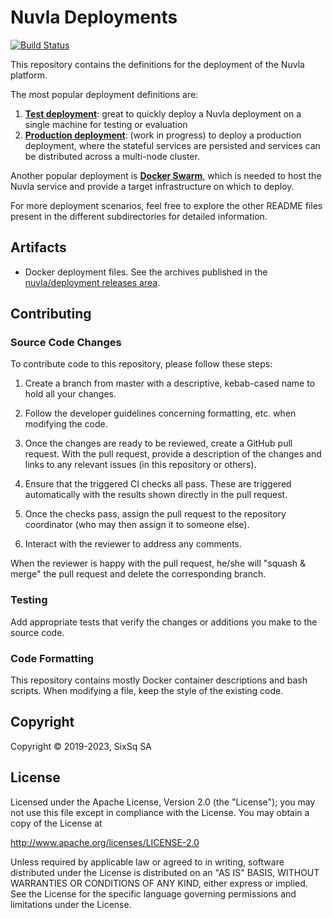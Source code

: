 # Nuvla Deployments

[![Build Status](https://github.com/nuvla/deployment/actions/workflows/main.yml/badge.svg?branch=master)](https://github.com/nuvla/deployment/actions/workflows/main.yml)

This repository contains the definitions for the deployment of the Nuvla platform.

The most popular deployment definitions are:
 1. [**Test deployment**](https://github.com/nuvla/deployment/tree/master/test): great to quickly deploy a Nuvla deployment on a single machine for testing or evaluation
 2. [**Production deployment**](https://github.com/nuvla/deployment/tree/master/prod): (work in progress) to deploy a production deployment, where the stateful services are
    persisted and services can be distributed across a multi-node cluster.

Another popular deployment is [**Docker Swarm**](https://github.com/nuvla/deployment/tree/master/swarm), which is needed to host the Nuvla service and provide a target infrastructure
on which to deploy.

For more deployment scenarios, feel free to explore the other README files present in the different subdirectories for
detailed information.

## Artifacts

 - Docker deployment files. See the archives published in the
   [nuvla/deployment releases
   area](https://github.com/nuvla/deployment/releases).

## Contributing

### Source Code Changes

To contribute code to this repository, please follow these steps:

 1. Create a branch from master with a descriptive, kebab-cased name
    to hold all your changes.

 2. Follow the developer guidelines concerning formatting, etc. when
    modifying the code.
   
 3. Once the changes are ready to be reviewed, create a GitHub pull
    request.  With the pull request, provide a description of the
    changes and links to any relevant issues (in this repository or
    others). 
   
 4. Ensure that the triggered CI checks all pass.  These are triggered
    automatically with the results shown directly in the pull request.

 5. Once the checks pass, assign the pull request to the repository
    coordinator (who may then assign it to someone else).

 6. Interact with the reviewer to address any comments.

When the reviewer is happy with the pull request, he/she will "squash
& merge" the pull request and delete the corresponding branch.

### Testing

Add appropriate tests that verify the changes or additions you make to
the source code.

### Code Formatting

This repository contains mostly Docker container descriptions and bash
scripts. When modifying a file, keep the style of the existing code.

## Copyright

Copyright &copy; 2019-2023, SixSq SA

## License

Licensed under the Apache License, Version 2.0 (the "License"); you
may not use this file except in compliance with the License.  You may
obtain a copy of the License at

http://www.apache.org/licenses/LICENSE-2.0

Unless required by applicable law or agreed to in writing, software
distributed under the License is distributed on an "AS IS" BASIS,
WITHOUT WARRANTIES OR CONDITIONS OF ANY KIND, either express or
implied.  See the License for the specific language governing
permissions and limitations under the License.

